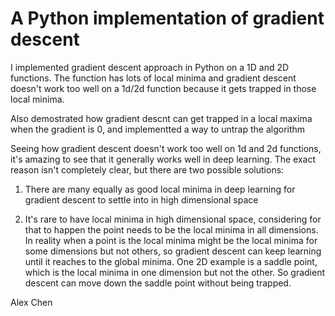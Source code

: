 # A Python implementation of gradient descent

I implemented gradient descent approach in Python on a 1D and 2D functions. The function has lots of local minima
and gradient descent doesn't work too well on a 1d/2d function because it gets trapped in those local minima.

Also demostrated how gradient descnt can get trapped in a local maxima when the gradient is 0, and implementted a way to untrap the algorithm

Seeing how gradient descent doesn't work too well on 1d and 2d functions, it's amazing to see that it generally works well in deep learning. The exact reason isn't completely clear, but there are two possible solutions:

1. There are many equally as good local minima in deep learning for gradient descent to settle into in high dimensional space

2. It's rare to have local minima in high dimensional space, considering for that to happen the point needs to be the local minima in all dimensions. In reality when a point is the local minima might be the local minima for some dimensions but not others, so gradient descent can keep learning until it reaches to the global minima. One 2D example is a saddle point, which is the local minima in one dimension but not the other. So gradient descent can move down the saddle point without being trapped.

Alex Chen
